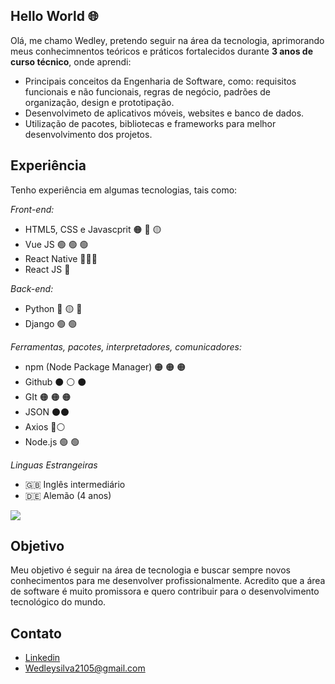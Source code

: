 ## Hello World 🌐

Olá, me chamo Wedley, pretendo seguir na área da tecnologia, aprimorando meus conhecimnentos teóricos e práticos fortalecidos durante **3 anos de curso técnico**, onde aprendi: 

- Principais conceitos da Engenharia de Software, como: requisitos funcionais e não funcionais, regras de negócio, padrões de organização, design e prototipação.
- Desenvolvimeto de aplicativos móveis, websites e banco de dados.
- Utilização de pacotes, bibliotecas e frameworks para melhor desenvolvimento dos projetos.


## Experiência 
Tenho experiência em algumas tecnologias, tais como:

*Front-end:*
- HTML5, CSS e Javascprit 🟠 🔵 🟡
- Vue JS 🟢 🟢 🟢
- React Native 🔵🔵🔵 
- React JS 🔵

*Back-end:*
- Python 🔵 🟡 🔵
- Django 🟢 🟢

*Ferramentas, pacotes, interpretadores, comunicadores:*
- npm (Node Package Manager) 🟠 🟠 🟠
- Github ⚫ ⚪ ⚫
- GIt 🟠 🟠 🟠
- JSON ⚫⚫
- Axios 🔵⚪
- Node.js 🟢 🟢

*Linguas Estrangeiras*
- 🇬🇧 Inglês intermediário
- 🇩🇪 Alemão (4 anos)

<img src="https://github-readme-stats.vercel.app/api?username=WedleySilva&hide=contribs,prs,issues,stars&hide_rank=true&include_all_commits=true" />

## Objetivo 

Meu objetivo é seguir na área de tecnologia e buscar sempre novos conhecimentos para me desenvolver profissionalmente. Acredito que a área de software é muito promissora e quero contribuir para o desenvolvimento tecnológico do mundo.

## Contato 
- [Linkedin](https://www.linkedin.com/in/wedley-silva-809104247/)
- Wedleysilva2105@gmail.com
